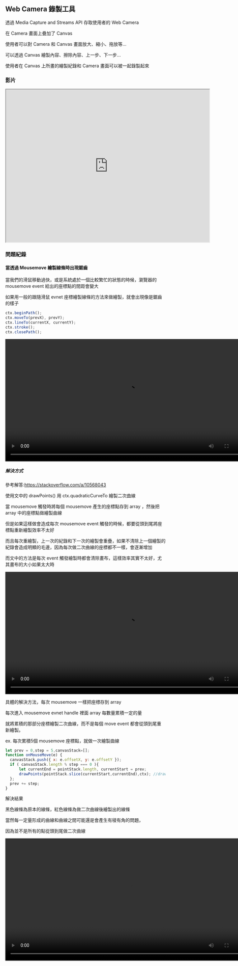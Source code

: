 ## Web Camera 錄製工具

透過 Media Capture and Streams API 存取使用者的 Web Camera

在 Camera 畫面上疊加了 Canvas

使用者可以對 Camera 和 Canvas 畫面放大、縮小、拖放等...

可以透過 Canvas 繪製內容、擦除內容、上一步、下一步...

使用者在 Canvas 上所畫的繪製紀錄和 Camera 畫面可以被一起錄製起來

### 影片

<iframe src="https://drive.google.com/file/d/1uZPHXPNT_XMK8NigbHXdPFiJaXq_1hoN/preview" width="640" height="480"></iframe>

### 問題紀錄

#### 當透過 Mousemove 繪製線條時出現鋸齒

當我們的滑鼠移動過快，或是系統處於一個比較繁忙的狀態的時候，瀏覽器的 mousemove event 給出的座標點的間距會變大

如果用一般的跟隨滑鼠 evnet 座標繪製線條的方法來做繪製，就會出現像是鋸齒的樣子


```javascript
ctx.beginPath();
ctx.moveTo(prevX), prevY);
ctx.lineTo(currentX, currentY);
ctx.stroke();
ctx.closePath();
```

<video autoplay="autoplay" loop=ture width=768 src="https://i.imgur.com/vlnPR34.mp4"/></video>

##### 解決方式

參考解答:https://stackoverflow.com/a/10568043

使用文中的 drawPoints() 用 ctx.quadraticCurveTo 繪製二次曲線

當 mousemove 觸發時將每個 mousemove 產生的座標點存到 array ，然後把 array 中的座標點做繪製曲線

但是如果這樣做會造成每次 mousemove event 觸發的時候，都要從頭到尾將座標點重新繪製效率不太好

而且每次重繪製，上一次的紀錄和下一次的繪製會重疊，如果不清除上一個繪製的紀錄會造成明顯的毛邊，因為每次做二次曲線的座標都不一樣，會逐漸增加

而文中的方法是每次 event 觸發繪製時都會清除畫布，這樣效率其實不太好，尤其畫布的大小如果太大時

<video autoplay="autoplay" loop=ture width=768 src="https://i.imgur.com/OOYywtx.mp4"/></video>

具體的解決方法，每次 mousemove 一樣把座標存到 array

每次進入 mousemove evnet handle 裡面 array 每數量累積一定的量

就將累積的那部分座標繪製二次曲線，而不是每個 move event 都會從頭到尾重新繪製。

ex. 每次累積5個 mousemove 座標點，就做一次繪製曲線
```javascript
let prev = 0,step = 5,canvasStack=[];
function onMouseMove(e) {
  canvasStack.push({ x: e.offsetX, y: e.offsetY });
  if ( canvasStack.length % step === 0 ){
      let currentEnd = pointStack.length, currentStart = prev;
      drawPoints(pointStack.slice(currentStart,currentEnd),ctx); //draw smooth line
  };  
  prev += step;  
}
```


解決結果

黑色線條為原本的線條，紅色線條為做二次曲線後繪製出的線條

當然每一定量形成的曲線和曲線之間可能還是會產生有稜有角的問題，

因為並不是所有的點從頭到尾做二次曲線

<video autoplay="autoplay" loop=ture width=768 src="https://i.imgur.com/iVp242f.mp4"/></video>
